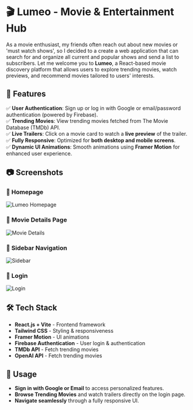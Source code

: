 # 🎬 Lumeo - Movie & Entertainment Hub
As a movie enthusiast, my friends often reach out about new movies or 'must watch shows', so I decided to a create a web application that can search for and organize all current and popular shows and send a list to subscribers. 
Let me welcome you to **Lumeo**, a React-based movie discovery platform that allows users to explore trending movies, watch previews, and recommend movies tailored to users' interests.

## 🚀 Features

✅ **User Authentication**: Sign up or log in with Google or email/password authentication (powered by Firebase).  
✅ **Trending Movies**: View trending movies fetched from The Movie Database (TMDb) API.  
✅ **Live Trailers**: Click on a movie card to watch a **live preview** of the trailer.  
✅ **Fully Responsive**: Optimized for **both desktop and mobile screens**.  
✅ **Dynamic UI Animations**: Smooth animations using **Framer Motion** for enhanced user experience.  

## 📷 Screenshots

### 🔹 Homepage
![Lumeo Homepage](https://github.com/user-attachments/assets/cfab3bf5-0d97-4fa0-a950-285ebb655b3e)


### 🔹 Movie Details Page
![Movie Details](https://github.com/user-attachments/assets/cf6a840c-0bf4-4992-85f2-b729543e71c6)

### 🔹 Sidebar Navigation
![Sidebar](https://github.com/user-attachments/assets/10662606-224a-410e-b778-2ae082e83cea)


### 🔹 Login
![Login](https://github.com/user-attachments/assets/ba8d72a2-5f77-4055-a5bd-04383f27b76f)

## 🛠️ Tech Stack

- **React.js + Vite** - Frontend framework
- **Tailwind CSS** - Styling & responsiveness
- **Framer Motion** - UI animations
- **Firebase Authentication** - User login & authentication
- **TMDb API** - Fetch trending movies
- **OpenAI API** - Fetch trending movies


## 📌 Usage
- **Sign in with Google or Email** to access personalized features.
- **Browse Trending Movies** and watch trailers directly on the login page.
- **Navigate seamlessly** through a fully responsive UI.


